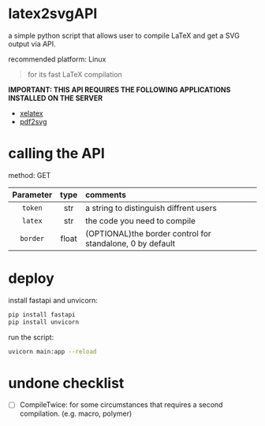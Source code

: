 # latex2svgAPI
a simple python script that allows user to compile LaTeX and get a SVG output via API.

recommended platform: Linux
> for its fast LaTeX compilation

**IMPORTANT: THIS API REQUIRES THE FOLLOWING APPLICATIONS INSTALLED ON THE SERVER**
- [xelatex](https://tug.org/texlive/)
- [pdf2svg](https://github.com/dawbarton/pdf2svg)


# calling the API

method: GET

|Parameter|type|comments|
|:--:|:--:|:---|
|`token`|str|a string to distinguish diffrent users|
|`latex`|str|the code you need to compile|
|`border`|float|(OPTIONAL)the border control for standalone, 0 by default|

# deploy

install fastapi and unvicorn:

```bash
pip install fastapi
pip install unvicorn
```

run the script:

```bash
uvicorn main:app --reload
```


# undone checklist

- [ ] CompileTwice: for some circumstances that requires a second compilation. (e.g. macro, polymer)